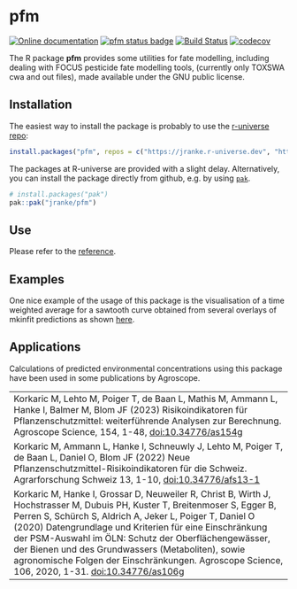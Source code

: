# pfm

[![Online documentation](https://img.shields.io/badge/docs-jrwb.de-blue.svg)](https://pkgdown.jrwb.de/pfm/)
[![pfm status badge](https://jranke.r-universe.dev/badges/pfm)](https://jranke.r-universe.dev/ui/#package:pfm)
[![Build Status](https://app.travis-ci.com/jranke/pfm.svg?token=Sq9VuYWyRz2FbBLxu6DK&branch=main)](https://app.travis-ci.com/jranke/pfm)
[![codecov](https://codecov.io/github/jranke/pfm/branch/main/graphs/badge.svg)](https://codecov.io/github/jranke/pfm) 

The R package **pfm** provides some utilities for fate modelling, including
dealing with FOCUS pesticide fate modelling tools, (currently only TOXSWA cwa
and out files), made available under the GNU public license.

## Installation

The easiest way to install the package is probably to use the 
[r-universe repo](https://jranke.r-universe.dev/pfm):

```r
install.packages("pfm", repos = c("https://jranke.r-universe.dev", "https://cran.r-project.org"))
```

The packages at R-universe are provided with a slight delay. Alternatively, you
can install the package directly from github, e.g. by using
[`pak`](https://pak.r-lib.org).

```r
# install.packages("pak")
pak::pak("jranke/pfm")
```

## Use

Please refer to the [reference](http://pkgdown.jrwb.de/pfm/reference/index.html).

## Examples

One nice example of the usage of this package is the visualisation
of a time weighted average for a sawtooth curve obtained from several overlays
of mkinfit predictions as shown [here](http://pkgdown.jrwb.de/pfm/reference/plot.one_box.html).

## Applications

Calculations of predicted environmental concentrations using this package have been used in some
publications by Agroscope.

<table>

  <tr><td>Korkaric M, Lehto M, Poiger T, de Baan L, Mathis M, Ammann L, Hanke I, Balmer M, Blom JF (2023)
  Risikoindikatoren für Pflanzenschutzmittel: weiterführende Analysen zur Berechnung.
  Agroscope Science, 154, 1-48, 
  <a href='https://doi.org/10.34776/as154g'>doi:10.34776/as154g</a>
  </td></tr>

  <tr><td>Korkaric M, Ammann L, Hanke I, Schneuwly J, Lehto M, Poiger T, de Baan L, Daniel O, Blom JF (2022)
  Neue Pflanzenschutzmittel-Risikoindikatoren für die Schweiz.
  Agrarforschung Schweiz 13, 1-10, 
  <a href='https://doi.org/10.34776/afs13-1'>doi:10.34776/afs13-1</a>
  </td></tr>

  <tr><td>Korkaric M, Hanke I, Grossar D, Neuweiler R, Christ B, Wirth J, Hochstrasser M, Dubuis PH, Kuster T, Breitenmoser S, Egger B, Perren S, Schürch S, Aldrich A, Jeker L, Poiger T, Daniel O (2020) Datengrundlage und Kriterien für eine Einschränkung der PSM-Auswahl im ÖLN: Schutz der Oberflächengewässer, der Bienen und des Grundwassers (Metaboliten), sowie agronomische Folgen der Einschränkungen.
  Agroscope Science, 106, 2020, 1-31.
  <a href='https://doi.org/10.34776/as106g'>doi:10.34776/as106g</a>
  </td></tr>

</table>

